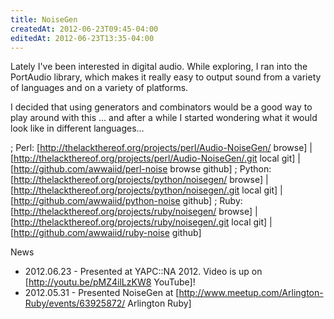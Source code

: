 ```yaml
---
title: NoiseGen
createdAt: 2012-06-23T09:45-04:00
editedAt: 2012-06-23T13:35-04:00
---
```


Lately I've been interested in digital audio. While exploring, I ran into the PortAudio library, which makes it really easy to output sound from a variety of languages and on a variety of platforms.

I decided that using generators and combinators would be a good way to play around with this ... and after a while I started wondering what it would look like in different languages...

; Perl: [http://thelackthereof.org/projects/perl/Audio-NoiseGen/ browse] | [http://thelackthereof.org/projects/perl/Audio-NoiseGen/.git local git] | [http://github.com/awwaiid/perl-noise browse github]
; Python: [http://thelackthereof.org/projects/python/noisegen/ browse] | [http://thelackthereof.org/projects/python/noisegen/.git local git] | [http://github.com/awwaiid/python-noise github]
; Ruby: [http://thelackthereof.org/projects/ruby/noisegen/ browse] | [http://thelackthereof.org/projects/ruby/noisegen/.git local git] | [http://github.com/awwaiid/ruby-noise github]

News
* 2012.06.23 - Presented at YAPC::NA 2012. Video is up on [http://youtu.be/pMZ4ilLzKW8 YouTube]!
* 2012.05.31 - Presented NoiseGen at [http://www.meetup.com/Arlington-Ruby/events/63925872/ Arlington Ruby]


